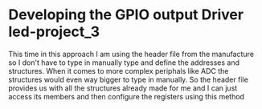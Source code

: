 # Developing the GPIO output Driver led-project_3
This time in this approach I am using the header file from the manufacture so I don't have to type in manually type and define the addresses and structures. When it comes to more complex periphals like ADC the structures would even way bigger to type in manually. So the header file provides us with all the structures already made for me and I can just access its members and then configure the registers using this method 
